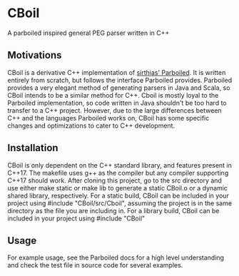 # CBoil
A parboiled inspired general PEG parser written in C++

## Motivations
CBoil is a derivative C++ implementation of [sirthias' Parboiled](https://github.com/sirthias/parboiled).  It is written entirely from scratch, but follows the interface Parboiled provides.
Parboiled provides a very elegant method of generating parsers in Java and Scala, so CBoil intends to be a similar method for C++.
Cboil is mostly loyal to the Parboiled implementation, so code written in Java shouldn't be too hard to transfer to a C++ project.
However, due to the large differences between C++ and the languages Parboiled works on, CBoil has some specific changes and optimizations to cater to C++ development.

## Installation
CBoil is only dependent on the C++ standard library, and features present in C++17.  The makefile uses g++ as the compiler but any compiler supporting C++17 should work.
After cloning this project, go to the src directory and use either make static or make lib to generate a static CBoil.o or a dynamic shared library, respectively.
For a static build, CBoil can be included in your project using #include "CBoil/src/Cboil", assuming the project is in the same directory as the file you are including in.
For a library build, CBoil can be included in your project using #include "CBoil"

## Usage
For example usage, see the Parboiled docs for a high level understanding and check the test file in source code for several examples.
